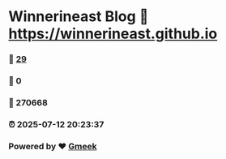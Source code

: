 # Winnerineast Blog :link: https://winnerineast.github.io 
### :page_facing_up: [29](https://winnerineast.github.io/tag.html) 
### :speech_balloon: 0 
### :hibiscus: 270668 
### :alarm_clock: 2025-07-12 20:23:37 
### Powered by :heart: [Gmeek](https://github.com/Meekdai/Gmeek)
